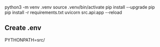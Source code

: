 python3 -m venv .venv
source .venv/bin/activate
pip install --upgrade pip
pip install -r requirements.txt
uvicorn src.api:app --reload

## Create .env

PYTHONPATH=src/
